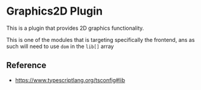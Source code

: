 # Graphics2D Plugin

This is a plugin that provides 2D graphics functionality.

This is one of the modules that is targeting specifically the frontend, ans as such will need to use `dom` in the `lib[]` array

## Reference
- https://www.typescriptlang.org/tsconfig#lib